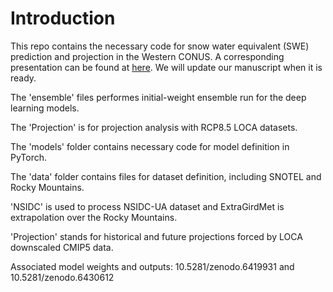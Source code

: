 # Introduction


This repo contains the necessary code for snow water equivalent (SWE) prediction and projection in the Western CONUS. A corresponding presentation can be found at [here](https://www.essoar.org/doi/abs/10.1002/essoar.10509011.1). We will update our manuscript when it is ready.  

The 'ensemble' files performes initial-weight ensemble run for the deep learning models. 

The 'Projection' is for projection analysis with RCP8.5 LOCA datasets.  

The 'models' folder contains necessary code for model definition in PyTorch.  

The 'data' folder contains files for dataset definition, including SNOTEL and Rocky Mountains.

'NSIDC' is used to process NSIDC-UA dataset and ExtraGirdMet is extrapolation over the Rocky Mountains. 

'Projection' stands for historical and future projections forced by LOCA downscaled CMIP5 data. 

Associated model weights and outputs: 10.5281/zenodo.6419931 and 10.5281/zenodo.6430612 


